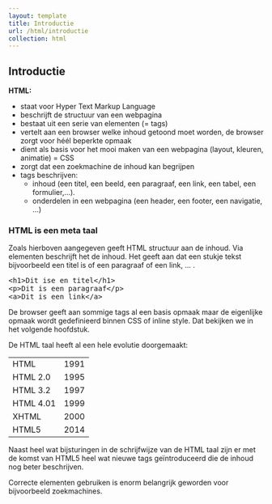 ```yaml
---
layout: template
title: Introductie
url: /html/introductie
collection: html
---
```


## Introductie

<strong>HTML:</strong>

<ul>
    <li>staat voor Hyper Text Markup Language</li>
    <li>beschrijft de structuur van een webpagina</li>
    <li>bestaat uit een serie van elementen (= tags)</li>
    <li>vertelt aan een browser welke inhoud getoond moet worden, de browser zorgt voor héél beperkte opmaak</li>
    <li>dient als basis voor het mooi maken van een webpagina (layout, kleuren, animatie) = CSS</li>
    <li>zorgt dat een zoekmachine de inhoud kan begrijpen</li>
    <li>tags beschrijven:
        <ul>
            <li>inhoud (een titel, een beeld, een paragraaf, een link, een tabel, een formulier,…).</li>
            <li>onderdelen in een webpagina (een header, een footer, een navigatie, …)</li>
        </ul>
    </li>
</ul>

### HTML is een meta taal

Zoals hierboven aangegeven geeft HTML structuur aan de inhoud. Via elementen beschrijft het de inhoud. Het geeft aan dat een stukje tekst bijvoorbeeld een titel is of een paragraaf of een link, … . 

<pre data-enlighter-language="html">
&lt;h1&gt;Dit ise en titel&lt;/h1&gt;
&lt;p&gt;Dit is een paragraaf&lt;/p&gt;
&lt;a&gt;Dit is een link&lt;/a&gt;
</pre>

De browser geeft aan sommige tags al een basis opmaak maar de eigenlijke opmaak wordt gedefinieerd binnen CSS of inline style. Dat bekijken we in het volgende hoofdstuk.

De HTML taal heeft al een hele evolutie doorgemaakt:
 
<table>
<tr><td>HTML</td><td>1991</td></tr>
<tr><td>HTML 2.0</td><td>1995</td></tr>
<tr><td>HTML 3.2</td><td>1997</td></tr>
<tr><td>HTML 4.01</td><td>1999</td></tr>
<tr><td>XHTML</td><td>2000</td></tr>
<tr><td>HTML5</td><td>2014</td></tr>
</table>

Naast heel wat bijsturingen in de schrijfwijze van de HTML taal zijn er met de komst van HTML5 heel wat nieuwe tags geïntroduceerd die de inhoud nog beter beschrijven. 

Correcte elementen gebruiken is enorm belangrijk geworden voor bijvoorbeeld zoekmachines.